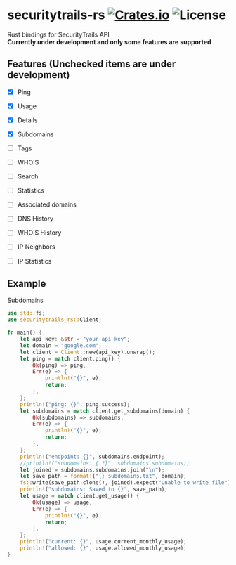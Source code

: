[crates-badge]: https://img.shields.io/crates/v/securitytrails-rs.svg
[crates-url]: https://crates.io/crates/securitytrails-rs
[license-badge]: https://img.shields.io/crates/l/securitytrails-rs.svg
[examples-url]: https://github.com/shellrow/securitytrails-rs/tree/main/examples
# securitytrails-rs [![Crates.io][crates-badge]][crates-url] ![License][license-badge]
Rust bindings for SecurityTrails API  
**Currently under development and only some features are supported**  

## Features (Unchecked items are under development)
- [x] Ping
- [x] Usage
- [x] Details
- [x] Subdomains
- [ ] Tags
- [ ] WHOIS
- [ ] Search
- [ ] Statistics
- [ ] Associated domains
- [ ] DNS History
- [ ] WHOIS History
- [ ] IP Neighbors
- [ ] IP Statistics


## Example
Subdomains  
```rust
use std::fs;
use securitytrails_rs::Client;

fn main() {
    let api_key: &str = "your_api_key";
    let domain = "google.com";
    let client = Client::new(api_key).unwrap();
    let ping = match client.ping() {
        Ok(ping) => ping,
        Err(e) => {
            println!("{}", e);
            return;
        },
    };
    println!("ping: {}", ping.success);
    let subdomains = match client.get_subdomains(domain) {
        Ok(subdomains) => subdomains,
        Err(e) => {
            println!("{}", e);
            return;
        },
    };
    println!("endpoint: {}", subdomains.endpoint);
    //println!("subdomains: {:?}", subdomains.subdomains);
    let joined = subdomains.subdomains.join("\n");
    let save_path = format!("{}_subdomains.txt", domain);
    fs::write(save_path.clone(), joined).expect("Unable to write file");
    println!("subdomains: Saved to {}", save_path);
    let usage = match client.get_usage() {
        Ok(usage) => usage,
        Err(e) => {
            println!("{}", e);
            return;
        },
    };
    println!("current: {}", usage.current_monthly_usage);
    println!("allowed: {}", usage.allowed_monthly_usage);
}
```
